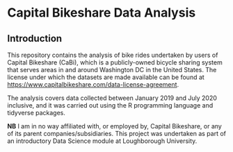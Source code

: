 # Capital Bikeshare Data Analysis

## Introduction

This repository contains the analysis of bike rides undertaken by users of Capital Bikeshare (CaBi), which is a publicly-owned bicycle sharing system that serves areas in and around Washington DC in the United States. The license under which the datasets are made available can be found at https://www.capitalbikeshare.com/data-license-agreement.

The analysis covers data collected between January 2019 and July 2020 inclusive, and it was carried out using the R programming language and tidyverse packages.

**NB** I am in no way affiliated with, or employed by, Capital Bikeshare, or any of its parent companies/subsidiaries. This project was undertaken as part of an introductory Data Science module at Loughborough University. 